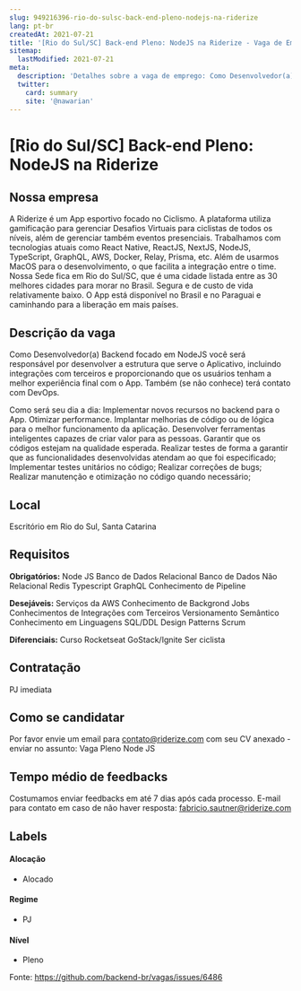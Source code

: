 ```yaml
---
slug: 949216396-rio-do-sulsc-back-end-pleno-nodejs-na-riderize
lang: pt-br
createdAt: 2021-07-21
title: '[Rio do Sul/SC] Back-end Pleno: NodeJS na Riderize - Vaga de Emprego'
sitemap:
  lastModified: 2021-07-21
meta:
  description: 'Detalhes sobre a vaga de emprego: Como Desenvolvedor(a) Backend focado em NodeJS você será responsável por desenvolver a estrutura que serve o Aplicativo, incluindo integrações com terceiros e proporcionando que os usuários tenham a melhor experiência final com o App. Também (se não conhece) terá contato com DevOps. Como será seu dia a dia: Implementar novos recursos no backend para o App. Otimizar performance. Implantar melhorias de código ou de lógica para o melhor funcionamento da aplicação. Desenvolver ferramentas inteligentes capazes de criar valor para as pessoas. Garantir que os códigos estejam na qualidade esperada. Realizar testes de forma a garantir que as funcionalidades desenvolvidas atendam ao que foi especificado; Implementar testes unitários no código; Realizar correções de bugs; Realizar manutenção e otimização no código quando necessário;'
  twitter:
    card: summary
    site: '@nawarian'
---
```


# [Rio do Sul/SC] Back-end Pleno: NodeJS na Riderize

## Nossa empresa

A Riderize é um App esportivo focado no Ciclismo. A plataforma utiliza gamificação para gerenciar Desafios Virtuais para ciclistas de todos os níveis, além de gerenciar também eventos presenciais.
Trabalhamos com tecnologias atuais como React Native, ReactJS, NextJS, NodeJS, TypeScript, GraphQL, AWS, Docker, Relay, Prisma, etc. Além de usarmos MacOS para o desenvolvimento, o que facilita a integração entre o time.
Nossa Sede fica em Rio do Sul/SC, que é uma cidade listada entre as 30 melhores cidades para morar no Brasil. Segura e de custo de vida relativamente baixo.
O App está disponível no Brasil e no Paraguai e caminhando para a liberação em mais países. 

## Descrição da vaga

Como Desenvolvedor(a) Backend focado em NodeJS você será responsável por desenvolver a estrutura que serve o Aplicativo, incluindo integrações com terceiros e proporcionando que os usuários tenham a melhor experiência final com o App. Também (se não conhece) terá contato com DevOps.

Como será seu dia a dia:
Implementar novos recursos no backend para o App.
Otimizar performance.
Implantar melhorias de código ou de lógica para o melhor funcionamento da aplicação.
Desenvolver ferramentas inteligentes capazes de criar valor para as pessoas.
Garantir que os códigos estejam na qualidade esperada.
Realizar testes de forma a garantir que as funcionalidades desenvolvidas atendam ao que foi especificado;
Implementar testes unitários no código;
Realizar correções de bugs;
Realizar manutenção e otimização no código quando necessário;

## Local

Escritório em Rio do Sul, Santa Catarina

## Requisitos

**Obrigatórios:**
Node JS
Banco de Dados Relacional
Banco de Dados Não Relacional
Redis
Typescript
GraphQL
Conhecimento de Pipeline

**Desejáveis:**
Serviços da AWS
Conhecimento de Backgrond Jobs
Conhecimentos de Integrações com Terceiros
Versionamento Semântico
Conhecimento em Linguagens SQL/DDL
Design Patterns
Scrum

**Diferenciais:**
Curso Rocketseat GoStack/Ignite
Ser ciclista


## Contratação

PJ imediata

## Como se candidatar

Por favor envie um email para contato@riderize.com com seu CV anexado - enviar no assunto: Vaga Pleno Node JS

## Tempo médio de feedbacks

Costumamos enviar feedbacks em até 7 dias após cada processo.
E-mail para contato em caso de não haver resposta: fabricio.sautner@riderize.com

## Labels

#### Alocação
- Alocado

#### Regime
- PJ

#### Nível
- Pleno




Fonte: https://github.com/backend-br/vagas/issues/6486